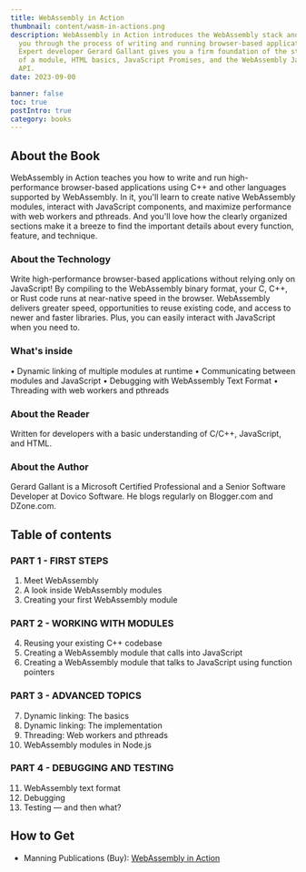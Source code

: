 ```yaml
---
title: WebAssembly in Action
thumbnail: content/wasm-in-actions.png
description: WebAssembly in Action introduces the WebAssembly stack and walks
  you through the process of writing and running browser-based applications.
  Expert developer Gerard Gallant gives you a firm foundation of the structure
  of a module, HTML basics, JavaScript Promises, and the WebAssembly JavaScript
  API.
date: 2023-09-00

banner: false
toc: true
postIntro: true
category: books
---
```


## About the Book

WebAssembly in Action teaches you how to write and run high-performance browser-based applications using C++ and other languages supported by WebAssembly. In it, you'll learn to create native WebAssembly modules, interact with JavaScript components, and maximize performance with web workers and pthreads. And you'll love how the clearly organized sections make it a breeze to find the important details about every function, feature, and technique.

### About the Technology

Write high-performance browser-based applications without relying only on JavaScript! By compiling to the WebAssembly binary format, your C, C++, or Rust code runs at near-native speed in the browser. WebAssembly delivers greater speed, opportunities to reuse existing code, and access to newer and faster libraries. Plus, you can easily interact with JavaScript when you need to.

### What's inside

• Dynamic linking of multiple modules at runtime
• Communicating between modules and JavaScript
• Debugging with WebAssembly Text Format
• Threading with web workers and pthreads

### About the Reader

Written for developers with a basic understanding of C/C++, JavaScript, and HTML.

### About the Author

Gerard Gallant is a Microsoft Certified Professional and a Senior Software Developer at Dovico Software. He blogs regularly on Blogger.com and DZone.com.

## Table of contents

### PART 1 - FIRST STEPS

1. Meet WebAssembly
2. A look inside WebAssembly modules
3. Creating your first WebAssembly module

### PART 2 - WORKING WITH MODULES

4. Reusing your existing C++ codebase
5. Creating a WebAssembly module that calls into JavaScript
6. Creating a WebAssembly module that talks to JavaScript using function pointers

### PART 3 - ADVANCED TOPICS

7. Dynamic linking: The basics
8. Dynamic linking: The implementation
9. Threading: Web workers and pthreads
10. WebAssembly modules in Node.js

### PART 4 - DEBUGGING AND TESTING

11. WebAssembly text format
12. Debugging
13. Testing — and then what?

## How to Get

- Manning Publications (Buy): [WebAssembly in Action](https://www.manning.com/books/webassembly-in-action)
